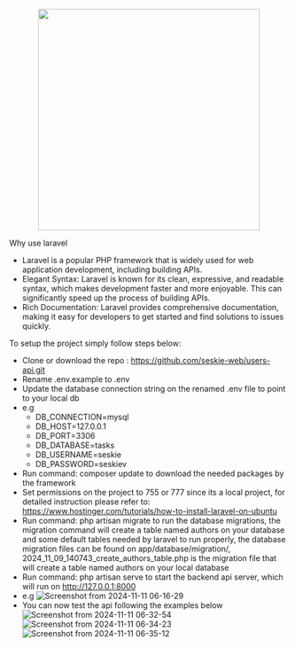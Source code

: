 
<p align="center"><a href="https://laravel.com" target="_blank"><img src="https://raw.githubusercontent.com/laravel/art/master/logo-lockup/5%20SVG/2%20CMYK/1%20Full%20Color/laravel-logolockup-cmyk-red.svg" width="400"></a></p>

Why use laravel
- Laravel is a popular PHP framework that is widely used for web application development, including building APIs.
- Elegant Syntax: Laravel is known for its clean, expressive, and readable syntax, which makes development faster and more enjoyable. This can significantly speed up the process of building APIs.
- Rich Documentation: Laravel provides comprehensive documentation, making it easy for developers to get started and find solutions to issues quickly.

To setup the project simply follow steps below:
- Clone or download the repo : https://github.com/seskie-web/users-api.git
- Rename .env.example to .env
- Update the database connection string on the renamed .env file to point to your local db
- e.g 
    - DB_CONNECTION=mysql
    - DB_HOST=127.0.0.1
    - DB_PORT=3306
    - DB_DATABASE=tasks
    - DB_USERNAME=seskie  
    - DB_PASSWORD=seskiev
- Run command: composer update to download the needed packages by the framework
- Set permissions on the project to 755 or 777 since its a local project, for detailed instruction please refer to: https://www.hostinger.com/tutorials/how-to-install-laravel-on-ubuntu
- Run command: php artisan migrate to run the database migrations, the migration command will create a table named authors on your database and some default tables needed by laravel to run properly, the database migration files can be found on app/database/migration/, 2024_11_09_140743_create_authors_table.php is the migration file that will create a table named authors on your local database 
- Run command: php artisan serve to start the backend api server, which will run on http://127.0.0.1:8000
- e.g
  ![Screenshot from 2024-11-11 06-16-29](https://github.com/user-attachments/assets/4d2086c2-5879-430c-901b-2f4a375f1116)
- You can now test the api following the examples below
  ![Screenshot from 2024-11-11 06-32-54](https://github.com/user-attachments/assets/ed9c7039-e37b-4f94-af9b-ed07edc7c3b7)
![Screenshot from 2024-11-11 06-34-23](https://github.com/user-attachments/assets/981234bd-9df2-4630-af8b-dec7c3bdaa3e)
![Screenshot from 2024-11-11 06-35-12](https://github.com/user-attachments/assets/31f49390-b862-4290-9e91-2a02d8a13621)

